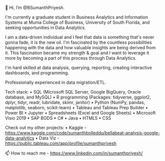 👋 Hi, I’m @BSumanthPriyesh.

I'm currently a graduate student in Business Analytics and Information Systems at Muma College of Business, University of South Florida, and seeking opportunities in Data Analytics.

I am a data-driven individual and I feel that data is something that's never gonna fade, it is the new oil. I'm fascinated by the countless possibilities happening with the data and how valuable insights are being derived from it. This fascination became my strength & goal and I want to leverage it more by becoming a part of this process through Data Analytics.

I'm hard skilled at data analysis, querying, reporting, creating interactive dashboards, and programming.

Professionally experienced in data migration/ETL.

Tech stack:
• SQL (Microsoft SQL Server, Google BigQuery, Oracle database, and MySQL)
• R programming (Packages: tidyverse, ggplot2, dplyr, tidyr, readr, lubridate, skimr, janitor)
• Python (NumPy, pandas, matplotlib, seaborn, scikit-learn)
• Tableau and Tableau Prep Builder
• Power BI
• Jupyter
• Spreadsheets (Excel and Google Sheets)
• Microsoft Visio 2019
• SAP BODS
• C#
• Java
• HTML5
• CSS

Check out my other projects:
• Kaggle - https://www.kaggle.com/code/sumanthbolleddu/bellabeat-analysis-google-data-analytics • Data Viz - https://public.tableau.com/app/profile/sumanthpriyesh
      
📫 How to reach me - https://www.linkedin.com/in/sumanthpriyesh/
      

<!---
BSumanthPriyesh/BSumanthPriyesh is a ✨ special ✨ repository because its `README.md` (this file) appears on your GitHub profile.
You can click the Preview link to take a look at your changes.
--->
